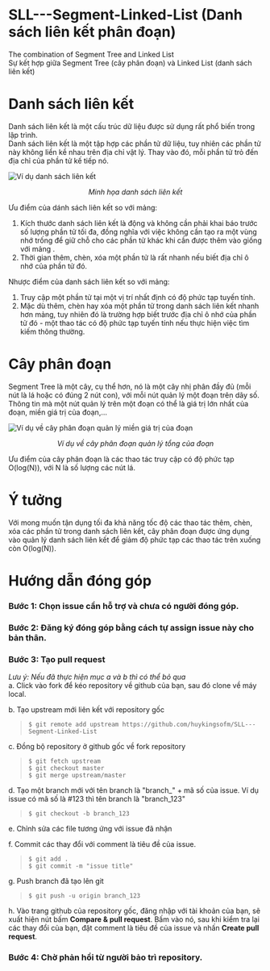 # SLL---Segment-Linked-List (Danh sách liên kết phân đoạn)
The combination of Segment Tree and Linked List  
Sự kết hợp giữa Segment Tree (cây phân đoạn) và Linked List (danh sách liên kết)


# Danh sách liên kết
Danh sách liên kết là một cấu trúc dữ liệu được sử dụng rất phổ biến trong lập trình.  
Danh sách liên kết là một tập hợp các phần tử dữ liệu, tuy nhiên các phần tử này không liền kề nhau trên địa chỉ vật lý. Thay vào đó, mỗi phần tử trỏ đến địa chỉ của phần tử kế tiếp nó.

![Ví dụ danh sách liên kết](https://res.cloudinary.com/practicaldev/image/fetch/s--y3j6aJXJ--/c_limit%2Cf_auto%2Cfl_progressive%2Cq_auto%2Cw_880/https://res.cloudinary.com/practicaldev/image/fetch/s--_PwtVEkJ--/c_limit%252Cf_auto%252Cfl_progressive%252Cq_auto%252Cw_880/https://www.educative.io/api/edpresso/shot/5077575695073280/image/5192456339456000)
*<p align="center"> Minh họa danh sách liên kết </p>*

Ưu điểm của dánh sách liên kết so với mảng:  
1. Kích thước danh sách liên kết là động và không cần phải khai báo trước số lượng phần tử tối đa, đồng nghĩa với việc không cần tạo ra một vùng nhớ trống để giữ chỗ cho các phần tử khác khi cần được thêm vào  giống với mảng .
2. Thời gian thêm, chèn, xóa một phần tử là rất nhanh nếu biết địa chỉ ô nhớ của phần tử đó.

Nhược điểm của danh sách liên kết so với mảng:
1. Truy cập một phần tử tại một vị trí nhất định có độ phức tạp tuyến tính.
2. Mặc dù thêm, chèn hay xóa một phần tử trong danh sách liên kết nhanh hơn mảng, tuy nhiên đó là trường hợp biết trước địa chỉ ô nhớ của phần tử đó - một thao tác có độ phức tạp tuyến tính nếu thực hiện việc tìm kiếm thông thường.

# Cây phân đoạn
Segment Tree là một cây, cụ thể hơn, nó là một cây nhị phân đầy đủ (mỗi nút là lá hoặc có đúng 2 nút con), với mỗi nút quản lý một đoạn trên dãy số. Thông tin mà một nút quản lý trên một đoạn có thể là giá trị lớn nhất của đoạn, miền giá trị của đoạn,...

![Ví dụ về cây phân đoạn quản lý miền giá trị của đoạn](https://leetcode.com/articles/Figures/segtree_example_1.png)
*<p align="center"> Ví dụ về cây phân đoạn quản lý tổng của đoạn </p>*

Ưu điểm của cây phân đoạn là các thao tác truy cập có độ phức tạp O(log(N)), với N là số lượng các nút lá.

# Ý tưởng
Với mong muốn tận dụng tối đa khả năng tốc độ các thao tác thêm, chèn, xóa các phần tử trong danh sách liên kết, cây phân đoạn được ứng dụng vào quản lý danh sách liên kết để giảm độ phức tạp các thao tác trên xuống còn O(log(N)).

# Hướng dẫn đóng góp
### Bước 1: Chọn issue cần hỗ trợ và chưa có người đóng góp.
### Bước 2: Đăng ký đóng góp bằng cách tự assign issue này cho bản thân.
### Bước 3: Tạo pull request
*Lưu ý: Nếu đã thực hiện mục a và b thì có thể bỏ qua*  
a. Click vào fork để kéo repository về github của bạn, sau đó clone về máy local. 

b. Tạo upstream mới liên kết với repository gốc
> `$ git remote add upstream https://github.com/huykingsofm/SLL---Segment-Linked-List`

c. Đồng bộ repository ở github gốc về fork repository
> `$ git fetch upstream`  
> `$ git checkout master`  
> `$ git merge upstream/master`

d. Tạo một branch mới với tên branch là "branch_" + mã số của issue. Ví dụ issue có mã số là #123 thì tên branch là "branch_123"
> `$ git checkout -b branch_123`

e. Chỉnh sửa các file tương ứng với issue đã nhận

f.  Commit các thay đổi với comment là tiêu đề của issue.
> `$ git add .`  
> `$ git commit -m "issue title"`

g. Push branch đã tạo lên git
> `$ git push -u origin branch_123`

h. Vào trang github của repository gốc, đăng nhập với tài khoản của bạn, sẽ xuất hiện nút bấm **Compare & pull request**. Bấm vào nó, sau khi kiểm tra lại các thay đổi của bạn, đặt comment là tiêu đề của issue và nhấn **Create pull request**.

### Bước 4: Chờ phản hồi từ người bảo trì repository.
